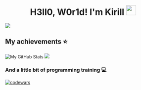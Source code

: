 <h1 align="center">H3ll0, W0r1d! I'm Kirill
<img src="https://github.com/blackcater/blackcater/raw/main/images/Hi.gif" height="32"/></h1>

![](https://komarev.com/ghpvc/?username=MrRighter&color=5ac171&style=for-the-badge)

## My achievements ⭐
![My GitHub Stats](https://github-readme-stats.vercel.app/api?username=MrRighter&theme=dark&hide=prs,issues&border_color=151515&rank_icon=github&include_all_commits=true&custom_title=Stats)
![](http://github-profile-summary-cards.vercel.app/api/cards/profile-details?username=MrRighter&theme=dark)

### And a little bit of programming training 💻
[![codewars](https://www.codewars.com/users/MrRighter/badges/small)](https://www.codewars.com/users/MrRighter)  
